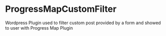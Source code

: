 # ProgressMapCustomFilter
Wordpress Plugin used to filter custom post provided by a form and showed to user with Progress Map Plugin
